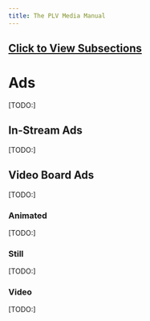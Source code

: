 ```yaml
---
title: The PLV Media Manual
---
```


## [Click to View Subsections](headers-h.dzs34si90wl8)

Ads
===

\[TODO:\]

In-Stream Ads
-------------

\[TODO:\]

Video Board Ads
---------------

\[TODO:\]

### Animated

\[TODO:\]

### Still

\[TODO:\]

### Video

\[TODO:\]